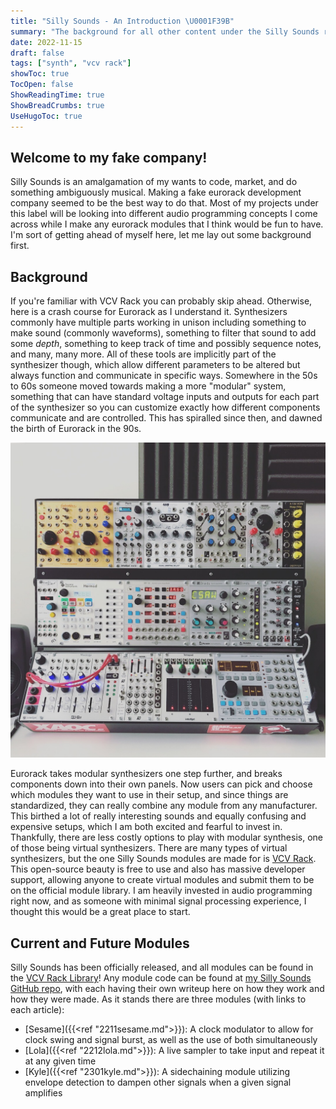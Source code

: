 ```yaml
---
title: "Silly Sounds - An Introduction \U0001F39B"
summary: "The background for all other content under the Silly Sounds real fake label"
date: 2022-11-15
draft: false
tags: ["synth", "vcv rack"]
showToc: true
TocOpen: false
ShowReadingTime: true
ShowBreadCrumbs: true
UseHugoToc: true
---
```


## Welcome to my fake company!

Silly Sounds is an amalgamation of my wants to code, market, and do something ambiguously musical. Making a fake eurorack development company seemed to be the best way to do that. Most of my projects under this label will be looking into different audio programming concepts I come across while I make any eurorack modules that I think would be fun to have. I'm sort of getting ahead of myself here, let me lay out some background first.

## Background

If you're familiar with VCV Rack you can probably skip ahead. Otherwise, here is a crash course for Eurorack as I understand it. Synthesizers commonly have multiple parts working in unison including something to make sound (commonly waveforms), something to filter that sound to add some *depth*, something to keep track of time and possibly sequence notes, and many, many more. All of these tools are implicitly part of the synthesizer though, which allow different parameters to be altered but always function and communicate in specific ways. Somewhere in the 50s to 60s someone moved towards making a more "modular" system, something that can have standard voltage inputs and outputs for each part of the synthesizer so you can customize exactly how different components communicate and are controlled. This has spiralled since then, and dawned the birth of Eurorack in the 90s. 

![A set of Eurorack modules](/img/eurorack.jpg "An example of a healthy-sized Eurorack case, with each block of knobs and plugs being their own module")

Eurorack takes modular synthesizers one step further, and breaks components down into their own panels. Now users can pick and choose which modules they want to use in their setup, and since things are standardized, they can really combine any module from any manufacturer. This birthed a lot of really interesting sounds and equally confusing and expensive setups, which I am both excited and fearful to invest in. Thankfully, there are less costly options to play with modular synthesis, one of those being virtual synthesizers. There are many types of virtual synthesizers, but the one Silly Sounds modules are made for is [VCV Rack](vcvrack.com/). This open-source beauty is free to use and also has massive developer support, allowing anyone to create virtual modules and submit them to be on the official module library. I am heavily invested in audio programming right now, and as someone with minimal signal processing experience, I thought this would be a great place to start.

## Current and Future Modules

Silly Sounds has been officially released, and all modules can be found in the [VCV Rack Library](https://library.vcvrack.com/?brand=Silly%20Sounds)! Any module code can be found at [my Silly Sounds GitHub repo](https://github.com/loparcog/SillySounds), with each having their own writeup here on how they work and how they were made. As it stands there are three modules (with links to each article):

- [Sesame]({{<ref "2211sesame.md">}}): A clock modulator to allow for clock swing and signal burst, as well as the use of both simultaneously
- [Lola]({{<ref "2212lola.md">}}): A live sampler to take input and repeat it at any given time
- [Kyle]({{<ref "2301kyle.md">}}): A sidechaining module utilizing envelope detection to dampen other signals when a given signal amplifies

